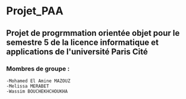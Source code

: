 # Projet_PAA

## Projet de progrmmation orientée objet pour le semestre 5 de la licence informatique et applications de l'université Paris Cité

### Mombres de groupe :
    -Mohamed El Amine MAZOUZ
    -Melissa MERABET
    -Wassim BOUCHEKHCHOUKHA

